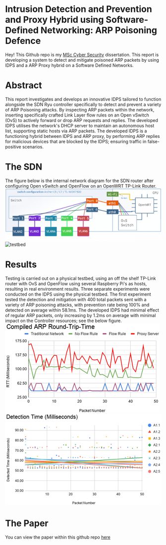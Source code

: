 # Intrusion Detection and Prevention and Proxy Hybrid using Software-Defined Networking: ARP Poisoning Defence
Hey! This Github repo is my [MSc Cyber Security](https://www.york.ac.uk/study/postgraduate-taught/courses/msc-cyber-security/) dissertation. This report is developing a system to detect and mitigate poisoned ARP packets by using IDPS and a ARP Proxy hybrid on a Software Defined Networks.


# Abstract
This report investigates and develops an innovative IDPS tailored to function alongside the SDN Ryu controller specifically to detect and prevent a variety of ARP Poisoning attacks. By inspecting ARP packets within the network, inserting specifically crafted Link Layer flow rules on an Open vSwitch (OvS) to actively forward or drop ARP requests and replies. The developed IDPS utilises the network's DHCP server to maintain an autonomous host list, supporting static hosts via ARP packets.
The developed IDPS is a functioning hybrid between IDPS and ARP proxy, by performing ARP replies for malicious devices that are blocked by the IDPS; ensuring traffic in false-positive scenarios.


# The SDN
The figure below is the internal network diagram for the SDN router after configuring Open vSwitch and OpenFlow on an OpenWRT TP-Link Router.
![Internal Router OvS diagram](paper/images/routerinsideSDN.png)
![testbed](paper/images/testbedReal.png)

# Results
Testing is carried out on a physical testbed, using an off the shelf TP-Link router with OvS and OpenFlow using several Raspberry Pi's as hosts, resulting in real environment results. Three separate experiments were conducted on the IDPS using the physical testbed. The first experiment tested the detection and mitigation with 400 total packets sent with a variety of ARP poisoning attacks, with prevention rate being 100\% and detected on average within 58.1ms. The developed IDPS had minimal effect of regular ARP packets, only increasing by 1.2ms on average with minimal impact on the Controller resources; see the below figure.
![RTT Results](tests/RTT/ARP_RTT_full.png)
![Detection Times](paper/images/AllARPDet.png)

# The Paper
You can view the paper within this github repo [here](paper/Main.pdf)
